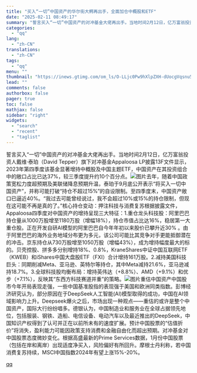 ```yaml
---
title: "买入“一切”中国资产的华尔街大鳄再出手，全面加仓中概股和ETF"
date: "2025-02-11 08:49:17"
summary: "誓言买入“一切”中国资产的对冲基金大佬再出手。当地时间2月12日，亿万富翁投资人戴维·泰珀（Davi..."
categories:
  - "qq"
lang:
  - "zh-CN"
translations:
  - "zh-CN"
tags:
  - "qq"
menu: ""
thumbnail: "https://inews.gtimg.com/om_ls/O-LLjc0Pw9hXlpZXH-dUocgVqsnu5RJbKxoMO-AMW_nRwAA_640360/0"
lead: ""
comments: false
authorbox: false
pager: true
toc: false
mathjax: false
sidebar: "right"
widgets:
  - "search"
  - "recent"
  - "taglist"
---
```


誓言买入“一切”中国资产的对冲基金大佬再出手。当地时间2月12日，亿万富翁投资人戴维·泰珀（David Tepper）旗下对冲基金Appaloosa LP披露13F文件显示，2023年第四季度该基金显著增持中概股及中国主题ETF，中国资产在其投资组合中的敞口占比已达37%，较三季度提升约10个百分点。![图片](https://inews.gtimg.com/news_bt/OGgT8cPOyeVUUqRrEiYnEO_2mnEeKclWX3muSSJ07WrWsAA/641)去年，随着中国政策宽松力度超预期及美联储降息预期升温，泰珀于9月底公开表示“将买入一切中国资产”，并称可能打破“持仓不超过15%”的自设限制。至四季度末，中国资产敞口已逼近40%。“我过去可能曾经说过，我不会超过10%或15%的持仓限制，但现在这可能不再是真的了。”核心持仓变动：押注科技与消费复苏根据披露文件，Appaloosa四季度对中国资产的增持呈现三大特征：1.重仓龙头科技股：阿里巴巴持仓量从1000万股增至1180万股（增幅18%），持仓市值占比达16%，稳居第一大重仓股。正在开发自研AI模型的阿里巴巴自今年年初以来股价已攀升近30% 。由于阿里巴巴的海外业务地域分布更为多元，该公司可能比其竞争对手更能抵御潜在的冲击。京东持仓从730万股增至1050万股（增幅43%），成为增持幅度最大的标的。贝壳控股、拼多多分别增持18%、0.8%，KraneShares中证中国互联网ETF（KWEB）和iShares中国大盘股ETF（FXI）合计增持161万股。2.减持美国科技巨头：同期削减Meta、亚马逊、英特尔等持仓，其中Meta减持21.6%，亚马逊减持18.7%。3.全球科技股均衡布局：增持英伟达（+8.8%）、AMD（+9.1%）和优步（+7.1%），反映其“东西方科技赛道并重”的策略。![图片](https://inews.gtimg.com/news_bt/OoWKJN4XwahTABheDeTqUCZcg_gVPQMlocfi1UCVido7AAA/641)重估中国资产中国股市今年开局表现走强，一些中国基准股指的表现强于美国和欧洲同类指数。彭博经济研究认为，部分原因在于DeepSeek人工智能(AI)模型取得的成功，中国在AI领域影响力上升。Deepseek爆火之后，市场出现一种观点——重估的或许是整个中国资产，国际大行纷纷唱多。德银认为，中国制造业和服务业在全球占据领先地位，包括服装、钢铁、造船、电信设备、电动汽车以及最近推出的DeepSeek，中国知识产权得到了认可并正在以前所未有的速度扩展。预计中国股票的“估值折价”将消失，盈利能力可能因政策支持消费和金融自由化而超出预期。对冲基金对中国股票态度微妙变化。根据高盛最新的Prime Services数据，1月份中国股票（包括在岸和离岸）出现适度净买入，风险偏好有所回升。摩根士丹利称，若中国消费复苏持续，MSCI中国指数2024年有望上涨15%-20%。

[qq](https://new.qq.com/rain/a/20250211A01N1Q00)
